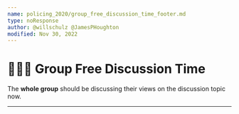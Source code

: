 ```yaml
---
name: policing_2020/group_free_discussion_time_footer.md
type: noResponse
author: @willschulz @JamesPHoughton
modified: Nov 30, 2022
---
```


# 👤👤👤 Group Free Discussion Time

The **whole group** should be discussing their views on the discussion topic now.

---
